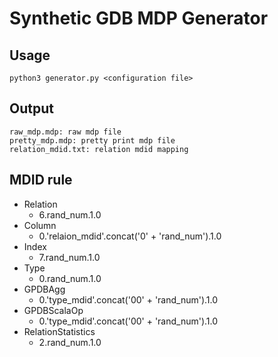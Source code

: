 # Synthetic GDB MDP Generator

## Usage

```
python3 generator.py <configuration file>
```

## Output
```
raw_mdp.mdp: raw mdp file
pretty_mdp.mdp: pretty print mdp file
relation_mdid.txt: relation mdid mapping
```

## MDID rule

- Relation
    - 6.rand_num.1.0
- Column
    - 0.'relaion_mdid'.concat('0' + 'rand_num').1.0
- Index
    - 7.rand_num.1.0
- Type
    - 0.rand_num.1.0
- GPDBAgg
    - 0.'type_mdid'.concat('00' + 'rand_num').1.0
- GPDBScalaOp
    - 0.'type_mdid'.concat('00' + 'rand_num').1.0
- RelationStatistics
    - 2.rand_num.1.0
